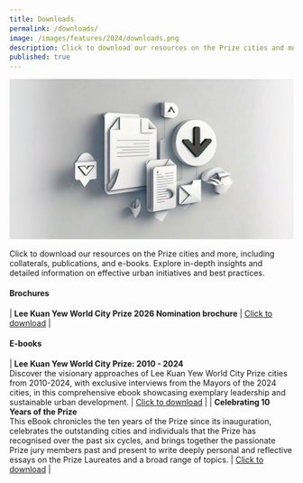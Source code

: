 ```yaml
---
title: Downloads
permalink: /downloads/
image: /images/features/2024/downloads.png
description: Click to download our resources on the Prize cities and more, including collaterals, publications, and e-books. Explore in-depth insights and detailed information on effective urban initiatives and best practices.
published: true
---
```


![Downloads](/images/features/2024/downloads.png)

Click to download our resources on the Prize cities and more, including collaterals, publications, and e-books. Explore in-depth insights and detailed information on effective urban initiatives and best practices. 

#### **Brochures**

| **Lee Kuan Yew World City Prize 2026 Nomination brochure** | [Click to download](/documents/2026-prize.pdf) |

#### **E-books**

| **Lee Kuan Yew World City Prize: 2010 - 2024** <br> Discover the visionary approaches of Lee Kuan Yew World City Prize cities from 2010-2024, with exclusive interviews from the Mayors of the 2024 cities, in this comprehensive ebook showcasing exemplary leadership and sustainable urban development. | [Click to download](/documents/worldcityprize-2024.pdf) |
| **Celebrating 10 Years of the Prize** <br> This eBook chronicles the ten years of the Prize since its inauguration, celebrates the outstanding cities and individuals that the Prize has recognised over the past six cycles, and brings together the passionate Prize jury members past and present to write deeply personal and reflective essays on the Prize Laureates and a broad range of topics. | [Click to download](/documents/Celebrating-Ten-Years-of-the-Prize.pdf) |

